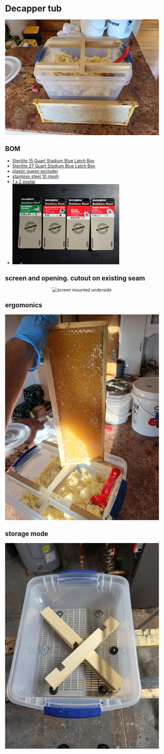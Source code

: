 # Decapper tub

<p align="center">
  <img src="imgs/decapper.jpg" width="700" alt="decapper tub">
</p>

## BOM
- [Sterilite 15 Quart Stadium Blue Latch Box](https://www.walmart.com/ip/Sterilite-15-Quart-Stadium-Blue-Latch-Box/46001916?athbdg=L1100)
- [Sterilite 27 Quart Stadium Blue Latch Box](https://www.walmart.com/ip/Sterilite-27-Quart-Stadium-Blue-Latch-Box/46001917)
- [plastic queen excluder](https://www.acehardware.com/departments/lawn-and-garden/farm-and-ranch-supplies/bee-keeping-equipment/7460157?x429=true&msclkid=8c753049ac90175724715282337ef63c&gclsrc=ds&gclsrc=ds)
- [stainless steel 10 mesh](https://www.amazon.com/dp/B08CGSYV5S)
- [1 x 2 poplar](https://www.menards.com/main/building-materials/lumber-boards/boards/mastercraft-reg-1-x-2-poplar-board/1049326/p-1444422758808-c-13115.htm)
- <img src="imgs/hardware.jpg" width="350" alt="screen mounting hardware">

## screen and opening. cutout on existing seam
<p align="center">
  <img src="imgs/screen-underside.jpg" width="700" alt="screen mounted underside">
</p>

## ergomonics
<p align="center">
  <img src="imgs/brace.jpg" width="700" alt="brace for holding frames while decapping">
</p>

## storage mode
<p align="center">
  <img src="imgs/screen-storage.jpg" width="700" alt="screen mounted with brace in storage mode">
</p>
